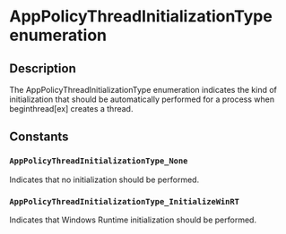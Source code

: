 # AppPolicyThreadInitializationType enumeration

## Description

The AppPolicyThreadInitializationType enumeration indicates the kind of initialization that should be automatically performed for a process when beginthread[ex] creates a thread.

## Constants

### `AppPolicyThreadInitializationType_None`

Indicates that no initialization should be performed.

### `AppPolicyThreadInitializationType_InitializeWinRT`

Indicates that Windows Runtime initialization should be performed.